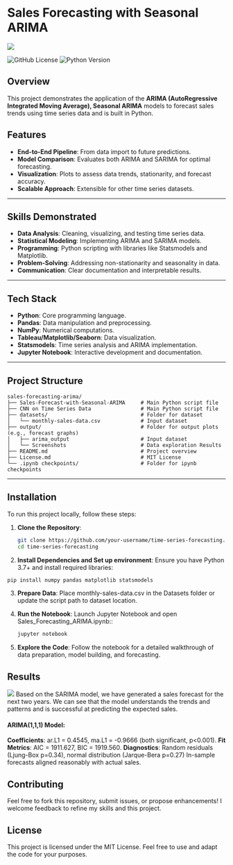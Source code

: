 # Sales Forecasting with Seasonal ARIMA

![](https://github.com/SuhasR3/Sales-Forecast-using-ARIMA-Model/blob/main/outputs/Seasonal-ARIMA-banner.png)

![GitHub License](https://img.shields.io/badge/license-MIT-blue.svg)
![Python Version](https://img.shields.io/badge/python-3.7%2B-blue.svg)

## Overview
This project demonstrates the application of the **ARIMA (AutoRegressive Integrated Moving Average), Seasonal ARIMA** models to forecast sales trends using time series data and is built in Python.

## Features
- **End-to-End Pipeline**: From data import to future predictions.
- **Model Comparison**: Evaluates both ARIMA and SARIMA for optimal forecasting.
- **Visualization**: Plots to assess data trends, stationarity, and forecast accuracy.
- **Scalable Approach**: Extensible for other time series datasets.

---

## Skills Demonstrated
- **Data Analysis**: Cleaning, visualizing, and testing time series data.
- **Statistical Modeling**: Implementing ARIMA and SARIMA models.
- **Programming**: Python scripting with libraries like Statsmodels and Matplotlib.
- **Problem-Solving**: Addressing non-stationarity and seasonality in data.
- **Communication**: Clear documentation and interpretable results.

---

## Tech Stack
- **Python**: Core programming language.
- **Pandas**: Data manipulation and preprocessing.
- **NumPy**: Numerical computations.
- **Tableau/Matplotlib/Seaborn**: Data visualization.
- **Statsmodels**: Time series analysis and ARIMA implementation.
- **Jupyter Notebook**: Interactive development and documentation.
 

---

## Project Structure
```
sales-forecasting-arima/
├── Sales-Forecast-with-Seasonal-ARIMA     # Main Python script file
├── CNN on Time Series Data                # Main Python script file
├── datasets/                              # Folder for dataset
│   └── monthly-sales-data.csv             # Input dataset
├── output/                                # Folder for output plots (e.g., forecast graphs)
│   ├── arima_output                       # Input dataset
│   └── Screenshots                        # Data exploration Results
├── README.md                              # Project overview
├── License.md                             # MIT License
└── .ipynb checkpoints/                    # Folder for ipynb checkpoints

```

---

## Installation

To run this project locally, follow these steps:

1. **Clone the Repository**:
   ```bash
   git clone https://github.com/your-username/time-series-forecasting.git
   cd time-series-forecasting
   ```
   
2. **Install Dependencies and Set up environment**: Ensure you have Python 3.7+ and install required libraries:
```bash
pip install numpy pandas matplotlib statsmodels
```

3. **Prepare Data**: Place monthly-sales-data.csv in the Datasets folder or update the script path to dataset location.
  
4. **Run the Notebook**: Launch Jupyter Notebook and open Sales_Forecasting_ARIMA.ipynb::
   ```bash
   jupyter notebook
   ```
   
5. **Explore the Code**: Follow the notebook for a detailed walkthrough of data preparation, model building, and forecasting.

## Results
![](https://github.com/SuhasR3/Sales-Forecast-using-ARIMA-Model/blob/main/outputs/arima_output.png)
Based on the SARIMA model, we have generated a sales forecast for the next two years. We can see that the model understands the trends and patterns and is successful at predicting the expected sales.

#### ARIMA(1,1,1) Model:
**Coefficients**: ar.L1 = 0.4545, ma.L1 = -0.9666 (both significant, p<0.001).
**Fit Metrics**: AIC = 1911.627, BIC = 1919.560.
**Diagnostics**: Random residuals (Ljung-Box p=0.34), normal distribution (Jarque-Bera p=0.27)
In-sample forecasts aligned reasonably with actual sales.


## Contributing
Feel free to fork this repository, submit issues, or propose enhancements! I welcome feedback to refine my skills and this project.

## License
This project is licensed under the MIT License. Feel free to use and adapt the code for your purposes.
